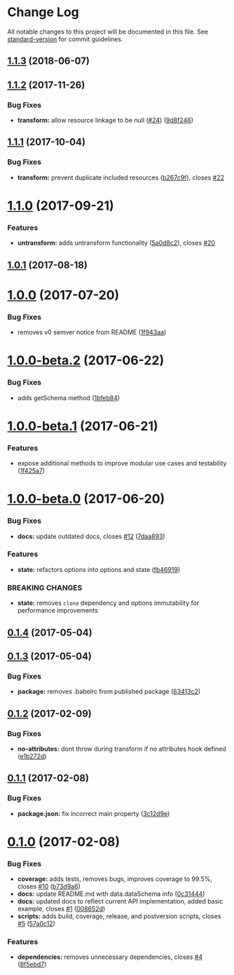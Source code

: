# Change Log

All notable changes to this project will be documented in this file. See [standard-version](https://github.com/conventional-changelog/standard-version) for commit guidelines.

<a name="1.1.3"></a>
## [1.1.3](https://github.com/GaiamTV/transformalizer/compare/v1.1.2...v1.1.3) (2018-06-07)



<a name="1.1.2"></a>
## [1.1.2](https://github.com/GaiamTV/transformalizer/compare/v1.1.1...v1.1.2) (2017-11-26)


### Bug Fixes

* **transform:** allow resource linkage to be null ([#24](https://github.com/GaiamTV/transformalizer/issues/24)) ([9d8f246](https://github.com/GaiamTV/transformalizer/commit/9d8f246))



<a name="1.1.1"></a>
## [1.1.1](https://github.com/GaiamTV/transformalizer/compare/v1.1.0...v1.1.1) (2017-10-04)


### Bug Fixes

* **transform:** prevent duplicate included resources ([b267c9f](https://github.com/GaiamTV/transformalizer/commit/b267c9f)), closes [#22](https://github.com/GaiamTV/transformalizer/issues/22)



<a name="1.1.0"></a>
# [1.1.0](https://github.com/GaiamTV/transformalizer/compare/v1.0.1...v1.1.0) (2017-09-21)


### Features

* **untransform:** adds untransform functionality ([5a0d8c2](https://github.com/GaiamTV/transformalizer/commit/5a0d8c2)), closes [#20](https://github.com/GaiamTV/transformalizer/issues/20)



<a name="1.0.1"></a>
## [1.0.1](https://github.com/GaiamTV/transformalizer/compare/v1.0.0...v1.0.1) (2017-08-18)



<a name="1.0.0"></a>
# [1.0.0](https://github.com/GaiamTV/transformalizer/compare/v1.0.0-beta.2...v1.0.0) (2017-07-20)


### Bug Fixes

* removes v0 semver notice from README ([1f943aa](https://github.com/GaiamTV/transformalizer/commit/1f943aa))



<a name="1.0.0-beta.2"></a>
# [1.0.0-beta.2](https://github.com/GaiamTV/transformalizer/compare/v1.0.0-beta.1...v1.0.0-beta.2) (2017-06-22)


### Bug Fixes

* adds getSchema method ([1bfeb84](https://github.com/GaiamTV/transformalizer/commit/1bfeb84))



<a name="1.0.0-beta.1"></a>
# [1.0.0-beta.1](https://github.com/GaiamTV/transformalizer/compare/v1.0.0-beta.0...v1.0.0-beta.1) (2017-06-21)


### Features

* expose additional methods to improve modular use cases and testability ([1f425a7](https://github.com/GaiamTV/transformalizer/commit/1f425a7))



<a name="1.0.0-beta.0"></a>
# [1.0.0-beta.0](https://github.com/GaiamTV/transformalizer/compare/v0.1.4...v1.0.0-beta.0) (2017-06-20)


### Bug Fixes

* **docs:** update outdated docs, closes [#12](https://github.com/GaiamTV/transformalizer/issues/12) ([7daa893](https://github.com/GaiamTV/transformalizer/commit/7daa893))


### Features

* **state:** refactors options into options and state ([fb46919](https://github.com/GaiamTV/transformalizer/commit/fb46919))


### BREAKING CHANGES

* **state:** removes `clone` dependency and options immutability for performance improvements



<a name="0.1.4"></a>
## [0.1.4](https://github.com/GaiamTV/transformalizer/compare/v0.1.3...v0.1.4) (2017-05-04)



<a name="0.1.3"></a>
## [0.1.3](https://github.com/GaiamTV/transformalizer/compare/v0.1.2...v0.1.3) (2017-05-04)


### Bug Fixes

* **package:** removes .babelrc from published package ([63413c2](https://github.com/GaiamTV/transformalizer/commit/63413c2))



<a name="0.1.2"></a>
## [0.1.2](https://github.com/GaiamTV/transformalizer/compare/v0.1.1...v0.1.2) (2017-02-09)


### Bug Fixes

* **no-attributes:** dont throw during transform if no attributes hook defined ([e1b272d](https://github.com/GaiamTV/transformalizer/commit/e1b272d))



<a name="0.1.1"></a>
## [0.1.1](https://github.com/GaiamTV/transformalizer/compare/v0.1.0...v0.1.1) (2017-02-08)


### Bug Fixes

* **package.json:** fix incorrect main property ([3c12d9e](https://github.com/GaiamTV/transformalizer/commit/3c12d9e))



<a name="0.1.0"></a>
# [0.1.0](https://github.com/GaiamTV/transformalizer/compare/v0.0.1...v0.1.0) (2017-02-08)


### Bug Fixes

* **coverage:** adds tests, removes bugs, improves coverage to 99.5%, closes [#10](https://github.com/GaiamTV/transformalizer/issues/10) ([b73d9a6](https://github.com/GaiamTV/transformalizer/commit/b73d9a6))
* **docs:** update README.md with data.dataSchema info ([0c31444](https://github.com/GaiamTV/transformalizer/commit/0c31444))
* **docs:** updated docs to reflect current API implementation, added basic example, closes [#1](https://github.com/GaiamTV/transformalizer/issues/1) ([008652d](https://github.com/GaiamTV/transformalizer/commit/008652d))
* **scripts:** adds build, coverage, release, and postversion scripts, closes [#5](https://github.com/GaiamTV/transformalizer/issues/5) ([57a0c12](https://github.com/GaiamTV/transformalizer/commit/57a0c12))


### Features

* **dependencies:** removes unnecessary dependencies, closes [#4](https://github.com/GaiamTV/transformalizer/issues/4) ([8f5ebd7](https://github.com/GaiamTV/transformalizer/commit/8f5ebd7))
